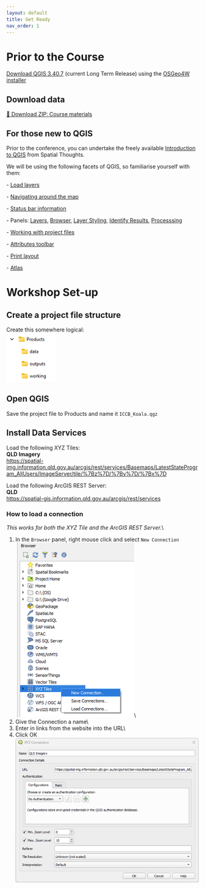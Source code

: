 ```yaml
---
layout: default
title: Get Ready
nav_order: 1
---
```


# Prior to the Course

[Download QGIS 3.40.7](https://qgis.org/download/) (current Long Term Release) using the [OSGeo4W installer](https://qgis.org/resources/installation-guide/#online-osgeo4w-installer)

## Download data

[📁 Download ZIP: Course materials](https://raw.githubusercontent.com/EmHain8/QGIS-Cartography-ICCB/main/data/data.zip)

## For those new to QGIS

Prior to the conference, you can undertake the freely available [Introduction to QGIS](https://courses.spatialthoughts.com/introduction-to-qgis.html) from Spatial Thoughts.

We will be using the following facets of QGIS, so familiarise yourself with them:

\- [Load layers](https://docs.qgis.org/3.40/en/docs/user_manual/managing_data_source/opening_data.html#loading-a-layer-from-a-file0)

\- [Navigating around the map](https://docs.qgis.org/3.40/en/docs/user_manual/introduction/qgis_gui.html#view)

\- [Status bar information](https://docs.qgis.org/3.40/en/docs/user_manual/introduction/qgis_gui.html#status-bar)

\- Panels: [Layers](https://docs.qgis.org/3.40/en/docs/user_manual/introduction/general_tools.html#label-legend), [Browser](https://docs.qgis.org/3.40/en/docs/user_manual/introduction/browser.html), [Layer Styling](https://docs.qgis.org/3.40/en/docs/user_manual/introduction/general_tools.html#layer-styling-panel), [Identify Results](https://docs.qgis.org/3.40/en/docs/user_manual/introduction/general_tools.html#identify), [Processsing](https://docs.qgis.org/3.40/en/docs/user_manual/processing/toolbox.html#processing-toolbox0)

\- [Working with project files](https://docs.qgis.org/3.40/en/docs/user_manual/introduction/project_files.html)

\- [Attributes toolbar](https://docs.qgis.org/3.40/en/docs/user_manual/working_with_vector/attribute_table.html#introducing-the-attribute-table-interface)

\- [Print layout](https://docs.qgis.org/3.40/en/docs/user_manual/print_composer/overview_composer.html)

\- [Atlas](https://docs.qgis.org/3.40/en/docs/user_manual/print_composer/overview_composer.html#atlas-menu)

# Workshop Set-up

## Create a project file structure

Create this somewhere logical:\
![project_folder](../media/project_folder.png)

## Open QGIS

Save the project file to Products and name it `ICCB_Koala.qgz`

## Install Data Services

Load the following XYZ Tiles:\
**QLD Imagery**\
https://spatial-img.information.qld.gov.au/arcgis/rest/services/Basemaps/LatestStateProgram_AllUsers/ImageServer/tile/%7Bz%7D/%7By%7D/%7Bx%7D

Load the following ArcGIS REST Server:\
**QLD**\
https://spatial-gis.information.qld.gov.au/arcgis/rest/services

### How to load a connection

*This works for both the XYZ Tile and the ArcGIS REST Server.*\
1. In the `Browser` panel, right mouse click and select `New Connection`\
![browser](../media/browser_nc.png)\
2. Give the Connection a name\
3. Enter in links from the website into the URL\
4. Click OK\
![new_conenction](../media/new_connection.png)
